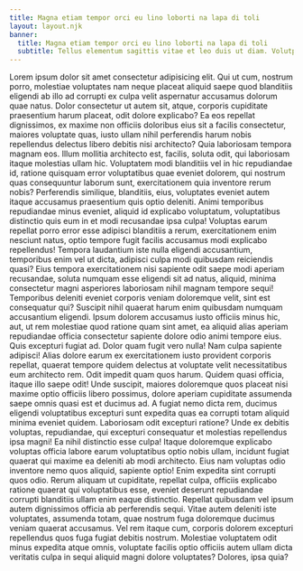 ```yaml
---
title: Magna etiam tempor orci eu lino loborti na lapa di toli
layout: layout.njk
banner:
  title: Magna etiam tempor orci eu lino loborti na lapa di toli
  subtitle: Tellus elementum sagittis vitae et leo duis ut diam. Volutpat maecenas volutpat blandit aliquam etiam erat velit scelerisque in. Pellentesque diam volutpat commodo sed egestas egestas fringilla phasellus faucibus.
---
```


Lorem ipsum dolor sit amet consectetur adipisicing elit. Qui ut cum,
nostrum porro, molestiae voluptates nam neque placeat aliquid saepe quod
blanditiis eligendi ab illo ad corrupti ex culpa velit aspernatur
accusamus dolorum quae natus. Dolor consectetur ut autem sit, atque,
corporis cupiditate praesentium harum placeat, odit dolore explicabo? Ea
eos repellat dignissimos, ex maxime non officiis doloribus eius sit a
facilis consectetur, maiores voluptate quas, iusto ullam nihil perferendis
harum nobis repellendus delectus libero debitis nisi architecto? Quia
laboriosam tempora magnam eos. Illum mollitia architecto est, facilis,
soluta odit, qui laboriosam itaque molestias ullam hic. Voluptatem modi
blanditiis vel in hic repudiandae id, ratione quisquam error voluptatibus
quae eveniet dolorem, qui nostrum quas consequuntur laborum sunt,
exercitationem quia inventore rerum nobis? Perferendis similique,
blanditiis, eius, voluptates eveniet autem itaque accusamus praesentium
quis optio deleniti. Animi temporibus repudiandae minus eveniet, aliquid
id explicabo voluptatum, voluptatibus distinctio quis eum in et modi
recusandae ipsa culpa! Voluptas earum repellat porro error esse adipisci
blanditiis a rerum, exercitationem enim nesciunt natus, optio tempore
fugit facilis accusamus modi explicabo repellendus! Tempora laudantium
iste nulla eligendi accusantium, temporibus enim vel ut dicta, adipisci
culpa modi quibusdam reiciendis quasi? Eius tempora exercitationem nisi
sapiente odit saepe modi aperiam recusandae, soluta numquam esse eligendi
sit ad natus, aliquid, minima consectetur magni asperiores laboriosam
nihil magnam tempore sequi! Temporibus deleniti eveniet corporis veniam
doloremque velit, sint est consequatur qui? Suscipit nihil quaerat harum
enim quibusdam numquam accusantium eligendi. Ipsum dolorem accusamus iusto
officiis minus hic, aut, ut rem molestiae quod ratione quam sint amet, ea
aliquid alias aperiam repudiandae officia consectetur sapiente dolore odio
animi tempore eius. Quis excepturi fugiat ad. Dolor quam fugit vero nulla!
Nam culpa sapiente adipisci! Alias dolore earum ex exercitationem iusto
provident corporis repellat, quaerat tempore quidem delectus at voluptate
velit necessitatibus eum architecto rem. Odit impedit quam quos harum.
Quidem quasi officia, itaque illo saepe odit! Unde suscipit, maiores
doloremque quos placeat nisi maxime optio officiis libero possimus, dolore
aperiam cupiditate assumenda saepe omnis quasi est et ducimus ad. A fugiat
nemo dicta rem, ducimus eligendi voluptatibus excepturi sunt expedita quas
ea corrupti totam aliquid minima eveniet quidem. Laboriosam odit excepturi
ratione? Unde ex debitis voluptas, repudiandae, qui excepturi consequatur
et molestias repellendus ipsa magni! Ea nihil distinctio esse culpa!
Itaque doloremque explicabo voluptas officia labore earum voluptatibus
optio nobis ullam, incidunt fugiat quaerat qui maxime ea deleniti ab modi
architecto. Eius nam voluptas odio inventore nemo quos aliquid, sapiente
optio! Enim expedita sint corrupti quos odio. Rerum aliquam ut cupiditate,
repellat culpa, officiis explicabo ratione quaerat qui voluptatibus esse,
eveniet deserunt repudiandae corrupti blanditiis ullam enim eaque
distinctio. Repellat quibusdam vel ipsum autem dignissimos officia ab
perferendis sequi. Vitae autem deleniti iste voluptates, assumenda totam,
quae nostrum fuga doloremque ducimus veniam quaerat accusamus. Vel rem
itaque cum, corporis dolorem excepturi repellendus quos fuga fugiat
debitis nostrum. Molestiae voluptatem odit minus expedita atque omnis,
voluptate facilis optio officiis autem ullam dicta veritatis culpa in
sequi aliquid magni dolore voluptates? Dolores, ipsa quia?
